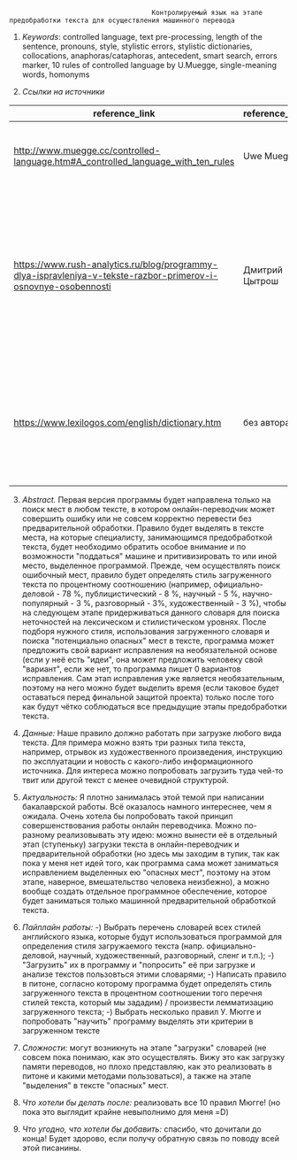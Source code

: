                                        Контролируемый язык на этапе предобработки текста для осуществления машинного перевода

1) *Keywords*: controlled language, text pre-processing, length of the sentence, pronouns, style, stylistic errors, stylistic dictionaries, collocations, anaphoras/cataphoras, antecedent, smart search, errors marker, 10 rules of controlled language by U.Muegge, single-meaning words, homonyms

2) *Ссылки на источники* 

|                            reference_link                                         | reference_name | comments         |
| -------------                                                                     | -------------  | ---------------  |
| http://www.muegge.cc/controlled-language.htm#A_controlled_language_with_ten_rules | Uwe Muegge     | Здесь чётко и вкратце о том, что такое КЯ словами самого основоположника + сами 10 правил  | 
| https://www.rush-analytics.ru/blog/programmy-dlya-ispravleniya-v-tekste-razbor-primerov-i-osnovnye-osobennosti | Дмитрий Цытрош | Здесь можно посмотреть примерный функкционал похожих программ по исправлению ошибок в русском тексте и определиться с собственным диапазоном функций поиска нашей программы |
| https://www.lexilogos.com/english/dictionary.htm | без автора | В ссылке полный набор гиперссылок на словари, которые понадобятся для возможной проверки и исправления самых примитивный ошибок |

3) *Abstract.* 
Первая версия программы будет направлена только на поиск мест в любом тексте, в котором онлайн-переводчик может совершить ошибку или не совсем корректно перевести без предварительной обработки. Правило будет выделять в тексте места, на которые специалисту, занимающимся предобработкой текста, будет необходимо обратить особое внимание и по возможности "поддаться" машине и притивизировать то или иной место, выделенное программой. Прежде, чем осуществлять поиск ошибочный мест, правило будет определять стиль загруженного текста по процентному соотношению (например, официально-деловой - 78 %, публицистический - 8 %, научный - 5 %, научно-популярный - 3 %, разговорный - 3%, художественный - 3 %), чтобы на следующем этапе придерживаться данного словаря для поиска неточностей на лексическом и стилистическом уровнях. После подборя нужного стиля, использования загруженного словаря и поиска "потенциально опасных" мест в тексте, программа может предложить свой вариант исправления на необязательной основе (если у неё есть "идеи", она может предложить человеку свой "вариант", если же нет, то программа пишет 0 вариантов исправления. Сам этап исправления уже является необязательным, поэтому на него можно будет выделить время (если таковое будет оставаться перед финальной защитой проекта) только после того как будут чётко соблюдаться все предыдущие этапы предобработки текста.

4) *Данные:* Наше правило должно работать при загрузке любого вида текста. Для примера можно взять три разных типа текста, например, отрывок из художественного произведения, инструкцию по эксплуатации и новость с какого-либо информационного источника. Для интереса можно попробовать загрузить туда чей-то твит или другой текст с менее очевидной структурой.

5) *Актуальность:* Я плотно занималась этой темой при написании бакалаврской работы. Всё оказалось намного интереснее, чем я ожидала. Очень хотела бы попробовать такой принцип совершенствования работы онлайн переводчика. Можно по-разному реализовывать эту идею: можно вынести её в отдельный этап (ступеньку) загрузки текста в онлайн-переводчик и предварительной обработки (но здесь мы заходим в тупик, так как пока у меня нет идей того, как программа сама может заниматься исправлением выделенных ею "опасных мест", поэтому на этом этапе, наверное, вмешательство человека неизбежно), а можно вообще создать отдельное программное обеспечение, которое будет заниматься только машинной предварительной обработкой текста. 

6) *Пайплайн работы:*
    -) Выбрать перечень словарей всех стилей английского языка, которые будут использоваться программой для определения стиля загружаемого текста (напр. официально-деловой, научный, художественный, разговорный, сленг и т.п.);
    -) "Загрузить" их в программу и "попросить" её при загрузке и анализе текстов пользовться этими словарями;
    -) Написать правило в питоне, согласно которому программа будет определять стиль загруженного текста в процентном соотношении того перечня стилей текста, который мы зададим) / произвести лемматизацию загруженного текста;
    -) Выбрать несколько правил У. Мюгге и попробовать "научить" программу выделять эти критерии в загруженном тексте
    
7) *Сложности:* могут возникнуть на этапе "загрузки" словарей (не совсем пока понимаю, как это осуществлять. Вижу это как загрузку памяти переводов, но плохо представляю, как это реализовать в питоне и какими методами пользоваться), а также на этапе "выделения" в тексте "опасных" мест.

8) *Что хотели бы делать после:* реализовать все 10 правил Мюгге! (но пока это выглядит крайне невыполнимо для меня =D)
9) *Что угодно, что хотели бы добавить:* спасибо, что дочитали до конца! Будет здорово, если получу обратную связь по поводу всей этой писанины.

    
